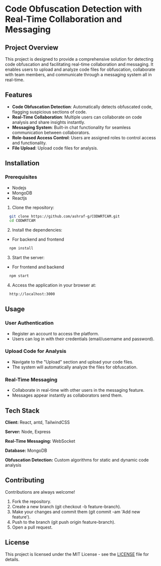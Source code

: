 # Code Obfuscation Detection with Real-Time Collaboration and Messaging

## Project Overview

This project is designed to provide a comprehensive solution for detecting code obfuscation and facilitating real-time collaboration and messaging. It enables users to upload and analyze code files for obfuscation, collaborate with team members, and communicate through a messaging system all in real-time.

## Features

- **Code Obfuscation Detection**: Automatically detects obfuscated code, flagging suspicious sections of code.
- **Real-Time Collaboration**: Multiple users can collaborate on code analysis and share insights instantly.
- **Messaging System**: Built-in chat functionality for seamless communication between collaborators.
- **Role-based Access Control**: Users are assigned roles to control access and functionality.
- **File Upload**: Upload code files for analysis.

## Installation

### Prerequisites

- Nodejs
- MongoDB
- Reactjs

1. Clone the repository:

```bash
  git clone https://github.com/ashraf-g/CODWRTCAM.git
  cd CODWRTCAM
```

2. Install the dependencies:

- For backend and frontend

```bash
  npm install
```

3. Start the server:

- For frontend and backend

```bash
  npm start
```

4. Access the application in your browser at:

```bash
  http://localhost:3000
```

## Usage

### User Authentication

- Register an account to access the platform.
- Users can log in with their credentials (email/username and password).

### Upload Code for Analysis

- Navigate to the "Upload" section and upload your code files.
- The system will automatically analyze the files for obfuscation.

### Real-Time Messaging

- Collaborate in real-time with other users in the messaging feature.
- Messages appear instantly as collaborators send them.

## Tech Stack

**Client:** React, antd, TailwindCSS

**Server:** Node, Express

**Real-Time Messaging:** WebSocket

**Database:** MongoDB

**Obfuscation Detection:** Custom algorithms for static and dynamic code analysis

## Contributing

Contributions are always welcome!

1. Fork the repository.
2. Create a new branch (git checkout -b feature-branch).
3. Make your changes and commit them (git commit -am 'Add new feature').
4. Push to the branch (git push origin feature-branch).
5. Open a pull request.

## License

This project is licensed under the MIT License - see the [LICENSE](./LICENSE) file for details.
